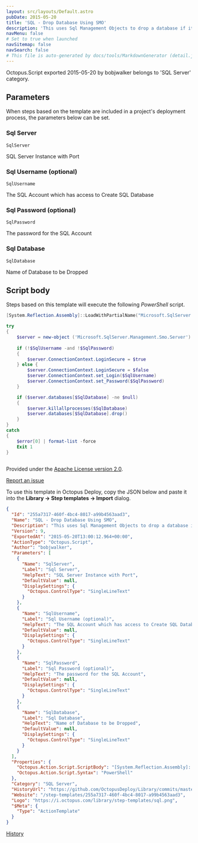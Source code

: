 ```yaml
---
layout: src/layouts/Default.astro
pubDate: 2015-05-20
title: 'SQL - Drop Database Using SMO'
description: 'This uses Sql Management Objects to drop a database if it exists. If the username and password are both empty then it will attempt a trusted connection.'
navMenu: false
# Set to true when launched
navSitemap: false
navSearch: false
# This file is auto-generated by docs/tools/MarkdownGenerator (detail.js)
---
```


Octopus.Script exported 2015-05-20 by bobjwalker belongs to 'SQL Server' category.

## Parameters

When steps based on the template are included in a project's deployment process, the parameters below can be set.


<div class="param">

### Sql Server

`SqlServer`

SQL Server Instance with Port

</div>
        
<div class="param">

### Sql Username (optional)

`SqlUsername`

The SQL Account which has access to Create SQL Database

</div>
        
<div class="param">

### Sql Password (optional)

`SqlPassword`

The password for the SQL Account

</div>
        
<div class="param">

### Sql Database

`SqlDatabase`

Name of Database to be Dropped

</div>
        

## Script body

Steps based on this template will execute the following *PowerShell* script.

```powershell
[System.Reflection.Assembly]::LoadWithPartialName("Microsoft.SqlServer.SMO") | out-null

try
{    
    $server = new-object ('Microsoft.SqlServer.Management.Smo.Server') $SqlServer
    
    if (!$SqlUsername -and !$SqlPassword)
    {
        $server.ConnectionContext.LoginSecure = $true
    } else {
        $server.ConnectionContext.LoginSecure = $false
        $server.ConnectionContext.set_Login($SqlUsername)
        $server.ConnectionContext.set_Password($SqlPassword)      
    }

	if ($server.databases[$SqlDatabase] -ne $null)
	{
    	$server.killallprocesses($SqlDatabase)
    	$server.databases[$SqlDatabase].drop()
	}
}
catch
{    
    $error[0] | format-list -force
    Exit 1
}
    
```

Provided under the [Apache License version 2.0](https://github.com/OctopusDeploy/Library/blob/master/LICENSE.txt).

[Report an issue](https://github.com/OctopusDeploy/Library/issues/new?assignees=&labels=&projects=&template=bug-report.yml&title=Issue%20with%20SQL%20-%20Drop%20Database%20Using%20SMO&step-template=SQL%20-%20Drop%20Database%20Using%20SMO)

<div class="get-json">

To use this template in Octopus Deploy, copy the JSON below and paste it into the **Library → Step templates → Import** dialog.

```json
{
  "Id": "255a7317-460f-4bc4-8017-a99b4563aad3",
  "Name": "SQL - Drop Database Using SMO",
  "Description": "This uses Sql Management Objects to drop a database if it exists. If the username and password are both empty then it will attempt a trusted connection.",
  "Version": 9,
  "ExportedAt": "2015-05-20T13:00:12.964+00:00",
  "ActionType": "Octopus.Script",
  "Author": "bobjwalker",
  "Parameters": [
    {
      "Name": "SqlServer",
      "Label": "Sql Server",
      "HelpText": "SQL Server Instance with Port",
      "DefaultValue": null,
      "DisplaySettings": {
        "Octopus.ControlType": "SingleLineText"
      }
    },
    {
      "Name": "SqlUsername",
      "Label": "Sql Username (optional)",
      "HelpText": "The SQL Account which has access to Create SQL Database",
      "DefaultValue": null,
      "DisplaySettings": {
        "Octopus.ControlType": "SingleLineText"
      }
    },
    {
      "Name": "SqlPassword",
      "Label": "Sql Password (optional)",
      "HelpText": "The password for the SQL Account",
      "DefaultValue": null,
      "DisplaySettings": {
        "Octopus.ControlType": "SingleLineText"
      }
    },
    {
      "Name": "SqlDatabase",
      "Label": "Sql Database",
      "HelpText": "Name of Database to be Dropped",
      "DefaultValue": null,
      "DisplaySettings": {
        "Octopus.ControlType": "SingleLineText"
      }
    }
  ],
  "Properties": {
    "Octopus.Action.Script.ScriptBody": "[System.Reflection.Assembly]::LoadWithPartialName(\"Microsoft.SqlServer.SMO\") | out-null\n\ntry\n{    \n    $server = new-object ('Microsoft.SqlServer.Management.Smo.Server') $SqlServer\n    \n    if (!$SqlUsername -and !$SqlPassword)\n    {\n        $server.ConnectionContext.LoginSecure = $true\n    } else {\n        $server.ConnectionContext.LoginSecure = $false\n        $server.ConnectionContext.set_Login($SqlUsername)\n        $server.ConnectionContext.set_Password($SqlPassword)      \n    }\n\n\tif ($server.databases[$SqlDatabase] -ne $null)\n\t{\n    \t$server.killallprocesses($SqlDatabase)\n    \t$server.databases[$SqlDatabase].drop()\n\t}\n}\ncatch\n{    \n    $error[0] | format-list -force\n    Exit 1\n}\n    ",
    "Octopus.Action.Script.Syntax": "PowerShell"
  },
  "Category": "SQL Server",
  "HistoryUrl": "https://github.com/OctopusDeploy/Library/commits/master/step-templates//opt/buildagent/work/75443764cd38076d/step-templates/sql-smo-drop-database.json",
  "Website": "/step-templates/255a7317-460f-4bc4-8017-a99b4563aad3",
  "Logo": "https://i.octopus.com/library/step-templates/sql.png",
  "$Meta": {
    "Type": "ActionTemplate"
  }
}
```

[History](https://github.com/OctopusDeploy/Library/commits/master/step-templates/https://github.com/OctopusDeploy/Library/commits/master/step-templates//opt/buildagent/work/75443764cd38076d/step-templates/sql-smo-drop-database.json)

</div>
